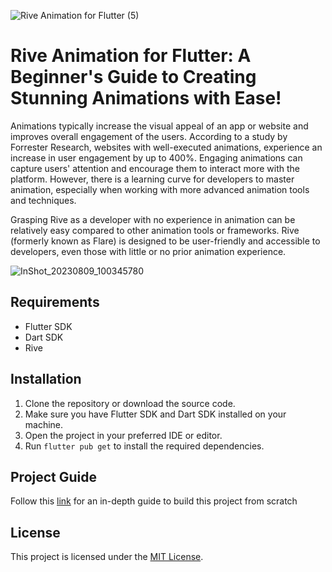 ![Rive Animation for Flutter (5)](https://github.com/nikkieke/rive_tutorial/assets/95222620/6a9784fb-4810-4a76-9c28-42fc1e4321ef)

# Rive Animation for Flutter: A Beginner's Guide to Creating Stunning Animations with Ease!

Animations typically increase the visual appeal of an app or website and improves overall engagement of the users. According to a study by Forrester Research, websites with well-executed animations, experience an increase in user engagement by up to 400%. Engaging animations can capture users' attention and encourage them to interact more with the platform. However, there is a learning curve for developers to master animation, especially when working with more advanced animation tools and techniques.

Grasping Rive as a developer with no experience in animation can be relatively easy compared to other animation tools or frameworks. Rive (formerly known as Flare) is designed to be user-friendly and accessible to developers, even those with little or no prior animation experience.

![InShot_20230809_100345780](https://github.com/nikkieke/rive_tutorial/assets/95222620/f2d91b45-a10f-4b84-b536-8cd886c9c8be)


## Requirements

- Flutter SDK
- Dart SDK 
- Rive

## Installation

1. Clone the repository or download the source code.
2. Make sure you have Flutter SDK and Dart SDK installed on your machine.
3. Open the project in your preferred IDE or editor.
4. Run `flutter pub get` to install the required dependencies.

## Project Guide

Follow this [link]() for an in-depth guide to build this project from scratch

## License

This project is licensed under the [MIT License](LICENSE).
